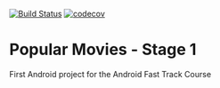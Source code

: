 [![Build Status](https://travis-ci.org/DavidJuanes/popular-movies-stage-1.svg?branch=master)](https://travis-ci.org/DavidJuanes/popular-movies-stage-1) [![codecov](https://codecov.io/gh/DavidJuanes/popular-movies-stage-1/branch/master/graph/badge.svg)](https://codecov.io/gh/DavidJuanes/popular-movies-stage-1)

# Popular Movies - Stage 1
First Android project for the Android Fast Track Course

